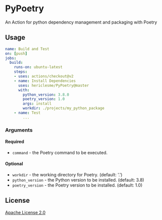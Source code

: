 # PyPoetry
An Action for python dependency management and packaging with Poetry

## Usage
```yml
name: Build and Test
on: [push]
jobs:
  build:
    runs-on: ubuntu-latest
    steps:
    - uses: actions/checkout@v2
    - name: Install Dependencies
      uses: hericlesme/PyPoetry@master
      with:
        python_version: 3.8.0
        poetry_version: 1.0
        args: install
        workdir: ./projects/my_python_package
    - name: Test
        ...
```

### Arguments

#### Required
- `command` - the Poetry command to be executed.

#### Optional
- `workdir` - the working directory for Poetry. (default: '.')
- `python_version` - the Python version to be installed. (default: 3.8)
- `poetry_version` - the Poetry version to be installed. (default: 1.0)

## License

[Apache License 2.0](https://github.com/hericlesme/PyPoetry/blob/master/LICENSE)
